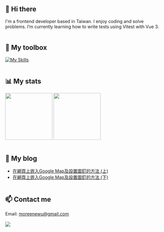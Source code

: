 ## 👋 Hi there

I'm a frontend developer based in Taiwan. I enjoy coding and solve problems. I’m currently learning how to write tests using Vitest with Vue 3.<br><br>

## 🧰 My toolbox
[![My Skills](https://skillicons.dev/icons?i=html,css,sass,jquery,bootstrap,js,vue,vite,vuetify,pinia,nuxtjs,git,gitlab,github,npm,pnpm,vscode)](https://skillicons.dev)<br><br>

## 📊 My stats
<div>
  <img height=150 align="center" src="https://github-readme-stats.vercel.app/api?username=Moreene" />
  <img height=150 align="center" src="https://github-readme-stats.vercel.app/api/top-langs?username=Moreene&layout=compact&langs_count=8&card_width=320" />
</div><br>

## 📃 My blog
- [在網頁上嵌入Google Map及設置圖釘的方法 (上)](https://ithelp.ithome.com.tw/articles/10341713)<br>
- [在網頁上嵌入Google Map及設置圖釘的方法 (下)](https://ithelp.ithome.com.tw/articles/10341714)
<br><br>

## 📫 Contact me
Email: moreenewu@gmail.com
<br><br>
![](https://komarev.com/ghpvc/?username=Moreene&color=lightgrey)
